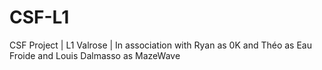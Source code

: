 # CSF-L1
CSF Project | L1 Valrose | In association with Ryan as 0K and Théo as Eau Froide and Louis Dalmasso as MazeWave
